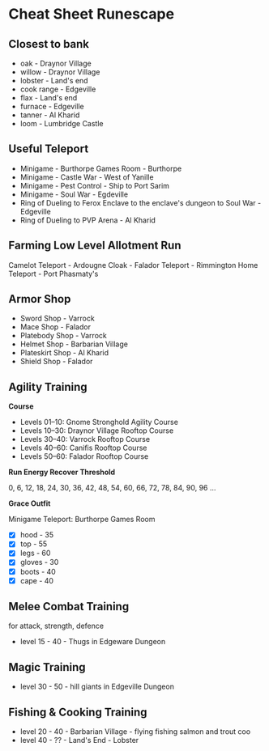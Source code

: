 # Cheat Sheet Runescape

## Closest to bank

- oak          - Draynor Village
- willow       - Draynor Village
- lobster      - Land's end
- cook range   - Edgeville
- flax         - Land's end
- furnace      - Edgeville
- tanner       - Al Kharid
- loom         - Lumbridge Castle

## Useful Teleport

- Minigame - Burthorpe Games Room                                       - Burthorpe
- Minigame - Castle War                                                 - West of Yanille
- Minigame - Pest Control                                               - Ship to Port Sarim
- Minigame - Soul War                                                   - Egdeville
- Ring of Dueling to Ferox Enclave to the enclave's dungeon to Soul War - Edgeville
- Ring of Dueling to PVP Arena                                          - Al Kharid

## Farming Low Level Allotment Run

Camelot Teleport - Ardougne Cloak - Falador Teleport - Rimmington Home Teleport - Port Phasmaty's 

## Armor Shop

- Sword Shop      - Varrock
- Mace Shop       - Falador
- Platebody Shop  - Varrock
- Helmet Shop     - Barbarian Village
- Plateskirt Shop - Al Kharid
- Shield Shop     - Falador

## Agility Training

**Course**

- Levels 01–10: Gnome Stronghold Agility Course
- Levels 10–30: Draynor Village Rooftop Course
- Levels 30–40: Varrock Rooftop Course
- Levels 40–60: Canifis Rooftop Course
- Levels 50–60: Falador Rooftop Course

**Run Energy Recover Threshold**

0, 6, 12, 18, 24, 30, 36, 42, 48, 54, 60, 66, 72, 78, 84, 90, 96 ...

**Grace Outfit**

Minigame Teleport: Burthorpe Games Room

- [x] hood   - 35
- [x] top    - 55
- [x] legs   - 60
- [x] gloves - 30
- [x] boots  - 40
- [x] cape   - 40

## Melee Combat Training

for attack, strength, defence

- level 15 - 40 - Thugs in Edgeware Dungeon

## Magic Training

- level 30 - 50 - hill giants in Edgeville Dungeon

## Fishing & Cooking Training

- level 20 - 40 - Barbarian Village - flying fishing salmon and trout  coo
- level 40 - ?? - Land's End - Lobster
